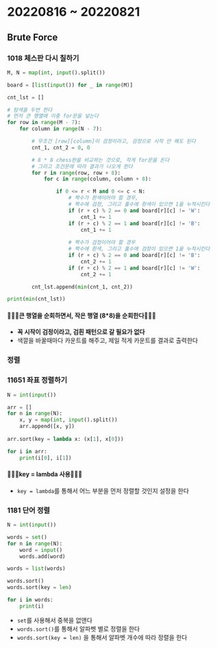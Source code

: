 # 20220816 ~ 20220821



## Brute Force

### 1018 체스판 다시 칠하기

```python
M, N = map(int, input().split())

board = [list(input()) for _ in range(M)]

cnt_lst = []

# 탐색을 두번 한다
# 먼저 큰 행열에 이중 for문을 넣는다
for row in range(M - 7):
    for column in range(N - 7):

        # 무조건 [row][column]이 검정이라고, 검정으로 시작 안 해도 된다
        cnt_1, cnt_2 = 0, 0

        # 8 * 8 chess판을 비교하는 것으로, 작게 for문을 돈다
        # 그리고 조건문에 따라 결과가 나오게 한다
        for r in range(row, row + 8):
            for c in range(column, column + 8):

                if 0 <= r < M and 0 <= c < N:
                    # 짝수가 흰색이어야 할 경우,
                    # 짝수에 검정, 그리고 홀수에 흰색이 있으면 1을 누적시킨다
                    if (r + c) % 2 == 0 and board[r][c] != 'W':
                        cnt_1 += 1
                    if (r + c) % 2 == 1 and board[r][c] != 'B':
                        cnt_1 += 1
                    
                    # 짝수가 검정이어야 할 경우
                    # 짝수에 흰색, 그리고 홀수에 검정이 있으면 1을 누적시킨다
                    if (r + c) % 2 == 0 and board[r][c] != 'B':
                        cnt_2 += 1
                    if (r + c) % 2 == 1 and board[r][c] != 'W':
                        cnt_2 += 1

        cnt_lst.append(min(cnt_1, cnt_2))

print(min(cnt_lst))
```

#### 🚨🚨🚨**큰 행열을 순회하면서, 작은 행열 (8*8)을 순회한다**🚨🚨🚨

- **꼭 시작이 검정이라고, 검흰 패턴으로 갈 필요가 없다**
- 색깔을 바꿀때마다 카운트를 해주고, 제일 적게 카운트를 결과로 출력한다





### 정렬

### 11651 좌표 정렬하기

```python
N = int(input())

arr = []
for n in range(N):
    x, y = map(int, input().split())
    arr.append([x, y])
    
arr.sort(key = lambda x: (x[1], x[0]))

for i in arr:
    print(i[0], i[1])
```

#### 🚨🚨🚨key = lambda 사용🚨🚨🚨

- `key = lambda`를 통해서 어느 부분을 먼저 정렬할 것인지 설정을 한다



### 1181 단어 정렬

```python
N = int(input())

words = set()
for n in range(N):
    word = input()
    words.add(word)

words = list(words)

words.sort()
words.sort(key = len)

for i in words:
    print(i)
```

- `set`를 사용해서 중복을 없앤다
- `words.sort()`를 통해서 알파벳 별로 정렬을 한다
- `words.sort(key = len)` 을 통해서 알파벳 개수에 따라 정렬을 한다




